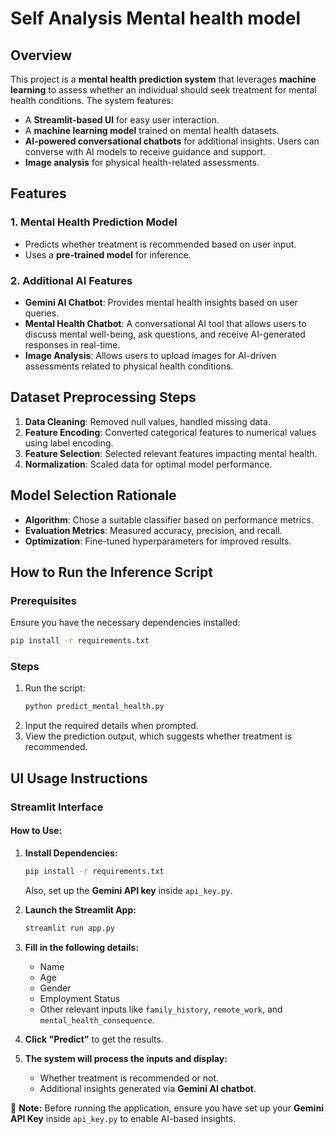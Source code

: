 # Self Analysis Mental health model

## Overview
This project is a **mental health prediction system** that leverages **machine learning** to assess whether an individual should seek treatment for mental health conditions. The system features:
- A **Streamlit-based UI** for easy user interaction.
- A **machine learning model** trained on mental health datasets.
- **AI-powered conversational chatbots** for additional insights. Users can converse with AI models to receive guidance and support.
- **Image analysis** for physical health-related assessments.


## Features
### 1. Mental Health Prediction Model
- Predicts whether treatment is recommended based on user input.
- Uses a **pre-trained model** for inference.

### 2. Additional AI Features
- **Gemini AI Chatbot**: Provides mental health insights based on user queries.
- **Mental Health Chatbot**: A conversational AI tool that allows users to discuss mental well-being, ask questions, and receive AI-generated responses in real-time.
- **Image Analysis**: Allows users to upload images for AI-driven assessments related to physical health conditions.


## Dataset Preprocessing Steps
1. **Data Cleaning**: Removed null values, handled missing data.
2. **Feature Encoding**: Converted categorical features to numerical values using label encoding.
3. **Feature Selection**: Selected relevant features impacting mental health.
4. **Normalization**: Scaled data for optimal model performance.


## Model Selection Rationale
- **Algorithm**: Chose a suitable classifier based on performance metrics.
- **Evaluation Metrics**: Measured accuracy, precision, and recall.
- **Optimization**: Fine-tuned hyperparameters for improved results.


## How to Run the Inference Script
### Prerequisites
Ensure you have the necessary dependencies installed:
```bash
pip install -r requirements.txt
```

### Steps
1. Run the script:
   ```bash
   python predict_mental_health.py
   ```
2. Input the required details when prompted.
3. View the prediction output, which suggests whether treatment is recommended.


## UI Usage Instructions
### **Streamlit Interface**
#### **How to Use:**
1. **Install Dependencies:**
   ```bash
   pip install -r requirements.txt
   ```
   Also, set up the **Gemini API key** inside `api_key.py`.

2. **Launch the Streamlit App:**
   ```bash
   streamlit run app.py
   ```
3. **Fill in the following details:**
   - Name
   - Age
   - Gender
   - Employment Status
   - Other relevant inputs like `family_history`, `remote_work`, and `mental_health_consequence`.
4. **Click "Predict"** to get the results.
5. **The system will process the inputs and display:**
   - Whether treatment is recommended or not.
   - Additional insights generated via **Gemini AI chatbot**.

🔹 **Note:** Before running the application, ensure you have set up your **Gemini API Key** inside `api_key.py` to enable AI-based insights.

